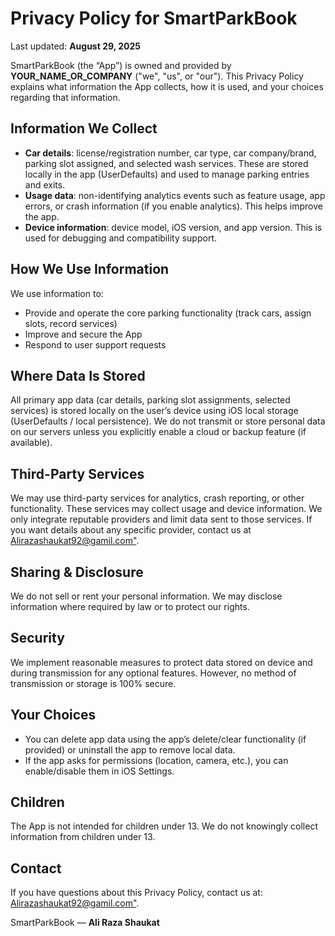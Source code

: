 
<html lang="en">
<head>
  <meta charset="utf-8" />
  <meta name="viewport" content="width=device-width,initial-scale=1" />
  
  
</head>
<body>
  <h1>Privacy Policy for SmartParkBook</h1>
  <p>Last updated: <strong>August 29, 2025</strong></p>

  <p>SmartParkBook (the “App”) is owned and provided by <strong>YOUR_NAME_OR_COMPANY</strong> ("we", "us", or "our"). This Privacy Policy explains what information the App collects, how it is used, and your choices regarding that information.</p>

  <h2>Information We Collect</h2>
  <ul>
    <li><strong>Car details</strong>: license/registration number, car type, car company/brand, parking slot assigned, and selected wash services. These are stored locally in the app (UserDefaults) and used to manage parking entries and exits.</li>
    <li><strong>Usage data</strong>: non-identifying analytics events such as feature usage, app errors, or crash information (if you enable analytics). This helps improve the app.</li>
    <li><strong>Device information</strong>: device model, iOS version, and app version. This is used for debugging and compatibility support.</li>
  </ul>

  <h2>How We Use Information</h2>
  <p>We use information to:</p>
  <ul>
    <li>Provide and operate the core parking functionality (track cars, assign slots, record services)</li>
    <li>Improve and secure the App</li>
    <li>Respond to user support requests</li>
  </ul>

  <h2>Where Data Is Stored</h2>
  <p>All primary app data (car details, parking slot assignments, selected services) is stored locally on the user’s device using iOS local storage (UserDefaults / local persistence). We do not transmit or store personal data on our servers unless you explicitly enable a cloud or backup feature (if available).</p>

  <h2>Third-Party Services</h2>
  <p>We may use third-party services for analytics, crash reporting, or other functionality. These services may collect usage and device information. We only integrate reputable providers and limit data sent to those services. If you want details about any specific provider, contact us at <a href="mailto:Alirazashaukat92@gamil.com">Alirazashaukat92@gamil.com"</a>.</p>

  <h2>Sharing & Disclosure</h2>
  <p>We do not sell or rent your personal information. We may disclose information where required by law or to protect our rights.</p>

  <h2>Security</h2>
  <p>We implement reasonable measures to protect data stored on device and during transmission for any optional features. However, no method of transmission or storage is 100% secure.</p>

  <h2>Your Choices</h2>
  <ul>
    <li>You can delete app data using the app’s delete/clear functionality (if provided) or uninstall the app to remove local data.</li>
    <li>If the app asks for permissions (location, camera, etc.), you can enable/disable them in iOS Settings.</li>
  </ul>

  <h2>Children</h2>
  <p>The App is not intended for children under 13. We do not knowingly collect information from children under 13.</p>

  <h2>Contact</h2>
  <p>If you have questions about this Privacy Policy, contact us at: <a href="mailto:Alirazashaukat92@gmail.com">Alirazashaukat92@gamil.com"</a>.</p>

  <footer>
    <p>SmartParkBook — <strong>Ali Raza Shaukat</strong></p>
    
  </footer>
</body>
</html>
